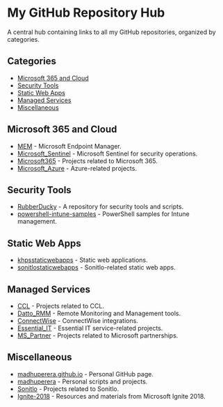 # My GitHub Repository Hub

A central hub containing links to all my GitHub repositories, organized by categories.

## Categories

- [Microsoft 365 and Cloud](#microsoft-365-and-cloud)
- [Security Tools](#security-tools)
- [Static Web Apps](#static-web-apps)
- [Managed Services](#managed-services)
- [Miscellaneous](#miscellaneous)

## Microsoft 365 and Cloud
- [MEM](https://github.com/madhuperera/MEM) - Microsoft Endpoint Manager.
- [Microsoft_Sentinel](https://github.com/madhuperera/Microsoft_Sentinel) - Microsoft Sentinel for security operations.
- [Microsoft365](https://github.com/madhuperera/Microsoft365) - Projects related to Microsoft 365.
- [Microsoft_Azure](https://github.com/madhuperera/Microsoft_Azure) - Azure-related projects.

## Security Tools
- [RubberDucky](https://github.com/madhuperera/RubberDucky) - A repository for security tools and scripts.
- [powershell-intune-samples](https://github.com/madhuperera/powershell-intune-samples) - PowerShell samples for Intune management.

## Static Web Apps
- [khpsstaticwebapps](https://github.com/madhuperera/khpsstaticwebapps) - Static web applications.
- [sonitlostaticwebapps](https://github.com/madhuperera/sonitlostaticwebapps) - Sonitlo-related static web apps.

## Managed Services
- [CCL](https://github.com/madhuperera/CCL) - Projects related to CCL.
- [Datto_RMM](https://github.com/madhuperera/Datto_RMM) - Remote Monitoring and Management tools.
- [ConnectWise](https://github.com/madhuperera/ConnectWise) - ConnectWise integrations.
- [Essential_IT](https://github.com/madhuperera/Essential_IT) - Essential IT service-related projects.
- [MS_Partner](https://github.com/madhuperera/MS_Partner) - Projects related to Microsoft partnerships.

## Miscellaneous
- [madhuperera.github.io](https://github.com/madhuperera/madhuperera.github.io) - Personal GitHub page.
- [madhuperera](https://github.com/madhuperera/madhuperera) - Personal scripts and projects.
- [Sonitlo](https://github.com/madhuperera/Sonitlo) - Projects related to Sonitlo.
- [Ignite-2018](https://github.com/madhuperera/Ignite-2018) - Resources and materials from Microsoft Ignite 2018.

